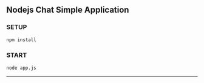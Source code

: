 **Nodejs Chat Simple Application**
---
### SETUP
```sh
npm install
```
### START
```sh
node app.js
```
---

